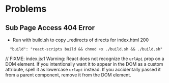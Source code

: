# Problems

## Sub Page Access 404 Error

- Run with build.sh to copy \_redirects of directs for index.html 200

```
  "build": "react-scripts build && chmod +x ./build.sh && ./build.sh"
```

// FIXME: index.js:1 Warning: React does not recognize the `urlApi` prop on a DOM element. If you intentionally want it to appear in the DOM as a custom attribute, spell it as lowercase `urlapi` instead. If you accidentally passed it from a parent component, remove it from the DOM element.
